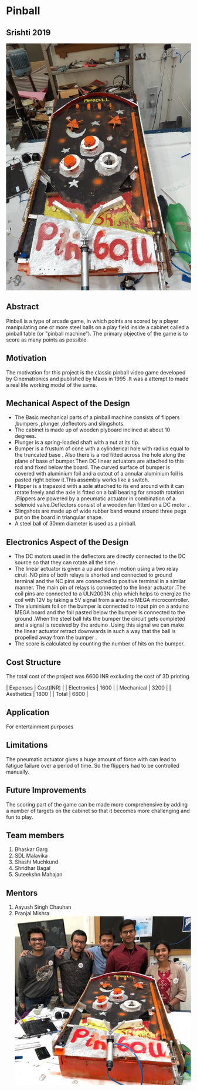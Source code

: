 # Pinball
## Srishti 2019
![pinball](https://github.com/ShridharBagal/Pinball/blob/master/Images%20and%20videos/Images/pinball.jpg)
##  Abstract 
 Pinball is a type of arcade game, in which points are scored by a player manipulating one or more steel balls on a play field inside a cabinet called a pinball table (or "pinball machine"). The primary objective of the game is to score as many points as possible. 
##  Motivation
 The motivation for this project is the classic pinball video game developed by Cinematronics and published by Maxis in 1995 .It was a attempt to made a real life  working model of the same. 
##  Mechanical Aspect of the Design
- The Basic mechanical parts of a pinball machine consists of flippers ,bumpers ,plunger ,deflectors and slingshots.
- The cabinet is made up of wooden plyboard inclined at about 10 degrees.
- Plunger is a spring-loaded shaft with a nut at its tip.
- Bumper is a frustum of cone with a cylinderical hole with radius equal to the truncated base . Also there is a rod fitted across the hole along the plane of base of bumper.Then DC linear actuators are attached to this rod and fixed below the board. The curved surface of bumper is covered with aluminium foil and a cutout of a annular aluminium foil is pasted right below it.This assembly works like a switch. 
- Flipper is a trapazoid with a axle attached to its end around with it can rotate freely and the axle is fitted on a ball bearing for smooth rotation .Flippers are powered by a pneumatic actuator in combination of a solenoid valve.Deflectors consist of a wooden fan fitted on a DC motor .
- Slingshots are made up of wide rubber band wound around three pegs put on the board in triangular shape.
- A steel ball of 30mm diameter is used as a pinball.
##  Electronics Aspect of the Design
- The DC motors used in the deflectors are directly connected to the DC source so that they can rotate all the time .
- The linear actuator is given a up and down motion using a two relay ciruit .NO pins of both relays is shorted and connected to ground terminal and the NC pins are connected to positive terminal in a similar manner. The main pin of relays is connected to the linear actuator .The coil pins are connected to a ULN2003N chip which helps to energize the coil with 12V by taking a 5V signal from a arduino  MEGA microcontroller.
- The aluminium foil on the bumper is connected to input pin on a arduino MEGA board and the foil pasted below the bumper is connected to the ground .When the steel ball hits the bumper the circuit gets completed and a signal is received by the arduino .Using this signal we can make the linear actuator retract downwards in such a way that the ball is propelled away from the bumper .
- The score is calculated by counting the number of hits on the bumper. 
##  Cost Structure
 The total cost of the project was 6600 INR excluding the cost of 3D printing.
 
 |  Expenses       | Cost(INR)   | 
 | Electronics    |  1600   |
 | Mechanical     |  3200   |
 | Aesthetics     |  1800   |
 | Total   |  6600   |

##  Application 
 For entertainment purposes 
##  Limitations
 The pneumatic actuator gives a huge amount of force with can lead to fatigue failure over a period of time. So the flippers had to be controlled manually.
##  Future Improvements
The scoring part of the game can be made more comprehensive by adding a number of targets on the cabinet so that it becomes more challenging and fun to play.
##  Team members
1. Bhaskar Garg
2. SDL Malavika
3. Shashi Muchkund
4. Shridhar Bagal
6. Suteekshn Mahajan
##  Mentors 
1. Aayush Singh Chauhan
2. Pranjal Mishra
![pinballteam](https://github.com/ShridharBagal/Pinball/blob/master/Images%20and%20videos/Images/pinballWithTeam.jpg)
